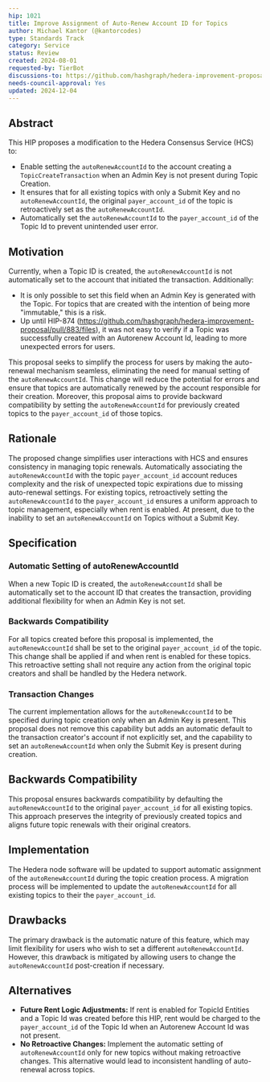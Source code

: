 ```yaml
---
hip: 1021
title: Improve Assignment of Auto-Renew Account ID for Topics
author: Michael Kantor (@kantorcodes)
type: Standards Track
category: Service
status: Review
created: 2024-08-01
requested-by: TierBot
discussions-to: https://github.com/hashgraph/hedera-improvement-proposal/pull/1021
needs-council-approval: Yes
updated: 2024-12-04
---
```


## Abstract

This HIP proposes a modification to the Hedera Consensus Service (HCS) to:
 - Enable setting the `autoRenewAccountId` to the account creating a `TopicCreateTransaction` when an Admin Key is not present during Topic Creation.
 - It ensures that for all existing topics with only a Submit Key and no `autoRenewAccountId`, the original `payer_account_id` of the topic is retroactively set as the `autoRenewAccountId`.
 - Automatically set the `autoRenewAccountId` to the `payer_account_id` of the Topic Id to prevent unintended user error.

## Motivation

Currently, when a Topic ID is created, the `autoRenewAccountId` is not automatically set to the account that initiated the transaction. Additionally:

- It is only possible to set this field when an Admin Key is generated with the Topic. For topics that are created with the intention of being more "immutable," this is a risk.
- Up until HIP-874 (https://github.com/hashgraph/hedera-improvement-proposal/pull/883/files), it was not easy to verify if a Topic was successfully created with an Autorenew Account Id, leading to more unexpected errors for users.

This proposal seeks to simplify the process for users by making the auto-renewal mechanism seamless, eliminating the need for manual setting of the `autoRenewAccountId`. This change will reduce the potential for errors and ensure that topics are automatically renewed by the account responsible for their creation. Moreover, this proposal aims to provide backward compatibility by setting the `autoRenewAccountId` for previously created topics to the `payer_account_id` of those topics.

## Rationale

The proposed change simplifies user interactions with HCS and ensures consistency in managing topic renewals. Automatically associating the `autoRenewAccountId` with the topic `payer_account_id` account reduces complexity and the risk of unexpected topic expirations due to missing auto-renewal settings. For existing topics, retroactively setting the `autoRenewAccountId` to the `payer_account_id` ensures a uniform approach to topic management, especially when rent is enabled. At present, due to the inability to set an `autoRenewAccountId` on Topics without a Submit Key.

## Specification

### Automatic Setting of autoRenewAccountId

When a new Topic ID is created, the `autoRenewAccountId` shall be automatically set to the account ID that creates the transaction, providing additional flexibility for when an Admin Key is not set.

### Backwards Compatibility

For all topics created before this proposal is implemented, the `autoRenewAccountId` shall be set to the original `payer_account_id` of the topic. This change shall be applied if and when rent is enabled for these topics.
This retroactive setting shall not require any action from the original topic creators and shall be handled by the Hedera network.

### Transaction Changes

The current implementation allows for the `autoRenewAccountId` to be specified during topic creation only when an Admin Key is present. This proposal does not remove this capability but adds an automatic default to the transaction creator's account if not explicitly set, and the capability to set an `autoRenewAccountId` when only the Submit Key is present during creation.

## Backwards Compatibility

This proposal ensures backwards compatibility by defaulting the `autoRenewAccountId` to the original `payer_account_id` for all existing topics. This approach preserves the integrity of previously created topics and aligns future topic renewals with their original creators.

## Implementation

The Hedera node software will be updated to support automatic assignment of the `autoRenewAccountId` during the topic creation process.
A migration process will be implemented to update the `autoRenewAccountId` for all existing topics to their the `payer_account_id`.

## Drawbacks

The primary drawback is the automatic nature of this feature, which may limit flexibility for users who wish to set a different `autoRenewAccountId`. However, this drawback is mitigated by allowing users to change the `autoRenewAccountId` post-creation if necessary.

## Alternatives

- **Future Rent Logic Adjustments:** If rent is enabled for TopicId Entities and a Topic Id was created before this HIP, rent would be charged to the `payer_account_id` of the Topic Id when an Autorenew Account Id was not present.
- **No Retroactive Changes:** Implement the automatic setting of `autoRenewAccountId` only for new topics without making retroactive changes. This alternative would lead to inconsistent handling of auto-renewal across topics.
